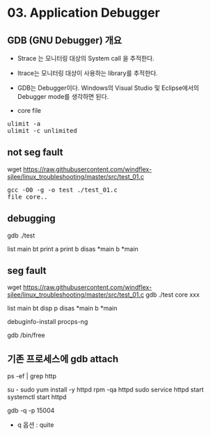 

# 03. Application Debugger  #

## GDB (GNU Debugger) 개요 ##
- Strace 는 모니터링 대상의 System call 을 추적한다.
- ltrace는 모니터링 대상이 사용하는 library를 추적한다. 
- GDB는 Debugger이다. Windows의 Visual Studio 및 Eclipse에서의 Debugger mode를 생각하면 된다. 

- core file
<pre>
ulimit -a
ulimit -c unlimited
</pre>

## not seg fault ##
wget https://raw.githubusercontent.com/windflex-sjlee/linux_troubleshooting/master/src/test_01.c

<pre>
gcc -O0 -g -o test ./test_01.c
file core..
</pre>

## debugging ##

gdb ./test

list main
bt
print a
print b
disas *main
b *main


## seg fault ##
wget https://raw.githubusercontent.com/windflex-sjlee/linux_troubleshooting/master/src/test_01.c
gdb ./test core xxx

list main
bt
disp p
disas *main
b *main


debuginfo-install procps-ng

gdb /bin/free

## 기존 프로세스에 gdb attach ##

ps -ef | grep http

su -
sudo yum install -y httpd
rpm -qa httpd
    sudo service httpd start
systemctl start httpd

gdb -q -p 15004
 - q 옵션 : quite 

